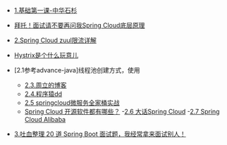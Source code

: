 <!-- MarkdownTOC -->
- [1.基础第一课-中华石杉](https://mp.weixin.qq.com/s/mOk0KuEWQUiugyRA3-FXwg)
 * [拜托！面试请不要再问我Spring Cloud底层原理](https://mp.weixin.qq.com/s/FQQdFlf5LJee6rL4pk2ofA)

- [2.Spring Cloud zuul限流详解](http://www.itmuch.com/spring-cloud-sum/spring-cloud-ratelimit/) 
- [Hystrix是个什么玩意儿](https://mp.weixin.qq.com/s/XAdvLVPrGjJayW7yPjtr3g)

- [2.1参考advance-java]线程池创建方式，使用
    - [2.3.周立的博客](http://www.itmuch.com/spring-cloud/finchley-1/)
    - [2.4.程序猿dd](http://blog.didispace.com/)
    - [2.5 springcloud微服务全家桶实战](https://www.jianshu.com/p/b8b230d0ef98)
    - [Spring Cloud 开源软件都有哪些？](http://www.ityouknow.com/springcloud/2018/08/06/spring-cloud-open-source.html)
    -[2.6 大话Spring Cloud](http://www.ityouknow.com/springcloud/2017/05/01/simple-springcloud.html)
    -[2.7 Spring Cloud Alibaba](https://github.com/spring-cloud-incubator/spring-cloud-alibaba/blob/master/README-zh.md)

- [3.吐血整理 20 道 Spring Boot 面试题，我经常拿来面试别人！](https://zhuanlan.zhihu.com/p/47162611)
  <!-- /MarkdownTOC -->